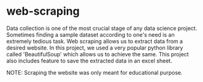 # web-scraping
Data collection is one of the most crucial stage of any data science project. Sometimes finding a sample dataset according to one's need is an extremely tedious task. Web scraping allows us to extract data from a desired website. In this project, we used a very popular python library called 'BeautifulSoup' which allows us to achieve the same. This project also includes feature to save the extracted data in an excel sheet. 

NOTE: Scraping the website was only meant for educational purpose.
